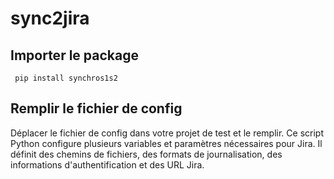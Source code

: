 # sync2jira

## Importer le package

```
 pip install synchros1s2
```

## Remplir le fichier de config 
Déplacer le fichier de config dans votre projet de test et le remplir. 
Ce script Python configure plusieurs variables et paramètres nécessaires pour Jira. Il définit des chemins de fichiers, des formats de journalisation, des informations d'authentification et des URL Jira.



